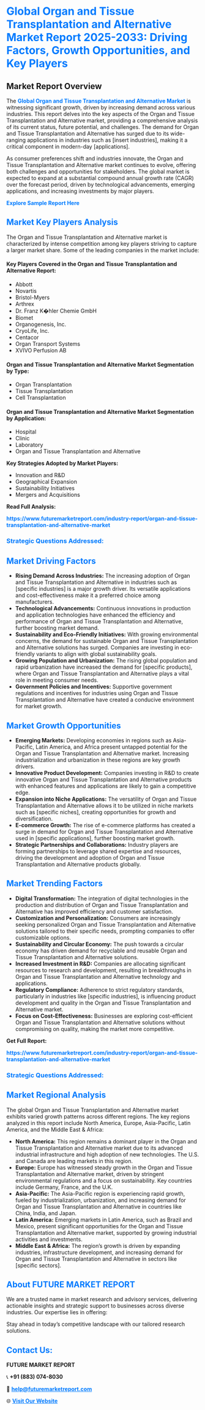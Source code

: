 <h1 style="color: #007BFF;">Global Organ and Tissue Transplantation and Alternative Market Report 2025-2033: Driving Factors, Growth Opportunities, and Key Players</h1>

<section id="overview">
<h2>Market Report Overview</h2>
<p>The <a href="https://www.futuremarketreport.com/industry-report/organ-and-tissue-transplantation-and-alternative-market" style="color: #007BFF; text-decoration: none;"><strong>Global Organ and Tissue Transplantation and Alternative Market</strong></a> is witnessing significant growth, driven by increasing demand across various industries. This report delves into the key aspects of the Organ and Tissue Transplantation and Alternative market, providing a comprehensive analysis of its current status, future potential, and challenges. The demand for Organ and Tissue Transplantation and Alternative has surged due to its wide-ranging applications in industries such as [insert industries], making it a critical component in modern-day [applications].</p>
<p>As consumer preferences shift and industries innovate, the Organ and Tissue Transplantation and Alternative market continues to evolve, offering both challenges and opportunities for stakeholders. The global market is expected to expand at a substantial compound annual growth rate (CAGR) over the forecast period, driven by technological advancements, emerging applications, and increasing investments by major players.</p>
</section>

<section id="overview">
<p><a href="https://www.futuremarketreport.com/request-sample/reportId=123302" style="color: #007BFF; text-decoration: none;"><strong>Explore Sample Report Here</strong></a></p>
</section>

<section id="key-players">
<h2 style="color: #007BFF;">Market Key Players Analysis</h2>
<p>The Organ and Tissue Transplantation and Alternative market is characterized by intense competition among key players striving to capture a larger market share. Some of the leading companies in the market include:</p>
<h4>Key Players Covered in the Organ and Tissue Transplantation and Alternative Report:</h4>
<ul><li>Abbott</li><li>Novartis</li><li>Bristol-Myers</li><li>Arthrex</li><li>Dr. Franz K�hler Chemie GmbH</li><li>Biomet</li><li>Organogenesis, Inc.</li><li>CryoLife, Inc.</li><li>Centacor</li><li>Organ Transport Systems</li><li>XVIVO Perfusion AB</li></ul>
<h4>Organ and Tissue Transplantation and Alternative Market Segmentation by Type:</h4>
<ul><li>Organ Transplantation</li><li>Tissue Transplantation</li><li>Cell Transplantation</li></ul>

<h4>Organ and Tissue Transplantation and Alternative Market Segmentation by Application:</h4>
<ul><li>Hospital</li><li>Clinic</li><li>Laboratory</li><li>Organ and Tissue Transplantation and Alternative</li></ul>
<p><strong>Key Strategies Adopted by Market Players:</strong></p>
<ul>
<li>Innovation and R&D</li>
<li>Geographical Expansion</li>
<li>Sustainability Initiatives</li>
<li>Mergers and Acquisitions</li>
</ul>
</section>

<section>
<p><strong>Read Full Analysis: </strong></p><a href="https://www.futuremarketreport.com/industry-report/organ-and-tissue-transplantation-and-alternative-market" style="color: #007BFF; text-decoration: none;"><strong>https://www.futuremarketreport.com/industry-report/organ-and-tissue-transplantation-and-alternative-market</strong></a>
<h3 style="color: #007BFF;">Strategic Questions Addressed:</h3>
</section>

<section id="driving-factors">
<h2 style="color: #007BFF;">Market Driving Factors</h2>
<ul>
<li><strong>Rising Demand Across Industries:</strong> The increasing adoption of Organ and Tissue Transplantation and Alternative in industries such as [specific industries] is a major growth driver. Its versatile applications and cost-effectiveness make it a preferred choice among manufacturers.</li>
<li><strong>Technological Advancements:</strong> Continuous innovations in production and application technologies have enhanced the efficiency and performance of Organ and Tissue Transplantation and Alternative, further boosting market demand.</li>
<li><strong>Sustainability and Eco-Friendly Initiatives:</strong> With growing environmental concerns, the demand for sustainable Organ and Tissue Transplantation and Alternative solutions has surged. Companies are investing in eco-friendly variants to align with global sustainability goals.</li>
<li><strong>Growing Population and Urbanization:</strong> The rising global population and rapid urbanization have increased the demand for [specific products], where Organ and Tissue Transplantation and Alternative plays a vital role in meeting consumer needs.</li>
<li><strong>Government Policies and Incentives:</strong> Supportive government regulations and incentives for industries using Organ and Tissue Transplantation and Alternative have created a conducive environment for market growth.</li>
</ul>
</section>

<section id="growth-opportunities">
<h2 style="color: #007BFF;">Market Growth Opportunities</h2>
<ul>
<li><strong>Emerging Markets:</strong> Developing economies in regions such as Asia-Pacific, Latin America, and Africa present untapped potential for the Organ and Tissue Transplantation and Alternative market. Increasing industrialization and urbanization in these regions are key growth drivers.</li>
<li><strong>Innovative Product Development:</strong> Companies investing in R&D to create innovative Organ and Tissue Transplantation and Alternative products with enhanced features and applications are likely to gain a competitive edge.</li>
<li><strong>Expansion into Niche Applications:</strong> The versatility of Organ and Tissue Transplantation and Alternative allows it to be utilized in niche markets such as [specific niches], creating opportunities for growth and diversification.</li>
<li><strong>E-commerce Growth:</strong> The rise of e-commerce platforms has created a surge in demand for Organ and Tissue Transplantation and Alternative used in [specific applications], further boosting market growth.</li>
<li><strong>Strategic Partnerships and Collaborations:</strong> Industry players are forming partnerships to leverage shared expertise and resources, driving the development and adoption of Organ and Tissue Transplantation and Alternative products globally.</li>
</ul>
</section>

<section id="trending-factors">
<h2 style="color: #007BFF;">Market Trending Factors</h2>
<ul>
<li><strong>Digital Transformation:</strong> The integration of digital technologies in the production and distribution of Organ and Tissue Transplantation and Alternative has improved efficiency and customer satisfaction.</li>
<li><strong>Customization and Personalization:</strong> Consumers are increasingly seeking personalized Organ and Tissue Transplantation and Alternative solutions tailored to their specific needs, prompting companies to offer customizable options.</li>
<li><strong>Sustainability and Circular Economy:</strong> The push towards a circular economy has driven demand for recyclable and reusable Organ and Tissue Transplantation and Alternative solutions.</li>
<li><strong>Increased Investment in R&D:</strong> Companies are allocating significant resources to research and development, resulting in breakthroughs in Organ and Tissue Transplantation and Alternative technology and applications.</li>
<li><strong>Regulatory Compliance:</strong> Adherence to strict regulatory standards, particularly in industries like [specific industries], is influencing product development and quality in the Organ and Tissue Transplantation and Alternative market.</li>
<li><strong>Focus on Cost-Effectiveness:</strong> Businesses are exploring cost-efficient Organ and Tissue Transplantation and Alternative solutions without compromising on quality, making the market more competitive.</li>
</ul>
</section>

<section>
<p><strong>Get Full Report: </strong></p><a href="https://www.futuremarketreport.com/industry-report/organ-and-tissue-transplantation-and-alternative-market" style="color: #007BFF; text-decoration: none;"><strong>https://www.futuremarketreport.com/industry-report/organ-and-tissue-transplantation-and-alternative-market</strong></a>
<h3 style="color: #007BFF;">Strategic Questions Addressed:</h3>
</section>


<section id="regional-analysis">
<h2 style="color: #007BFF;">Market Regional Analysis</h2>
<p>The global Organ and Tissue Transplantation and Alternative market exhibits varied growth patterns across different regions. The key regions analyzed in this report include North America, Europe, Asia-Pacific, Latin America, and the Middle East & Africa:</p>
<ul>
<li><strong>North America:</strong> This region remains a dominant player in the Organ and Tissue Transplantation and Alternative market due to its advanced industrial infrastructure and high adoption of new technologies. The U.S. and Canada are leading markets in this region.</li>
<li><strong>Europe:</strong> Europe has witnessed steady growth in the Organ and Tissue Transplantation and Alternative market, driven by stringent environmental regulations and a focus on sustainability. Key countries include Germany, France, and the U.K.</li>
<li><strong>Asia-Pacific:</strong> The Asia-Pacific region is experiencing rapid growth, fueled by industrialization, urbanization, and increasing demand for Organ and Tissue Transplantation and Alternative in countries like China, India, and Japan.</li>
<li><strong>Latin America:</strong> Emerging markets in Latin America, such as Brazil and Mexico, present significant opportunities for the Organ and Tissue Transplantation and Alternative market, supported by growing industrial activities and investments.</li>
<li><strong>Middle East & Africa:</strong> The region’s growth is driven by expanding industries, infrastructure development, and increasing demand for Organ and Tissue Transplantation and Alternative in sectors like [specific sectors].</li>
</ul>
</section>

<footer>
<h2 style="color: #007BFF;">About FUTURE MARKET REPORT</h2>
<p>We are a trusted name in market research and advisory services, delivering actionable insights and strategic support to businesses across diverse industries. Our expertise lies in offering:</p>

<p>Stay ahead in today’s competitive landscape with our tailored research solutions.</p>

<h2 style="color: #007BFF;">Contact Us:</h2>
<p><strong>FUTURE MARKET REPORT</strong></p>
<p>📞 <strong>+91 (883) 074-8030</strong></p>
<p>📧 <strong><a href="mailto:help@futuremarketreport.com" style="color: #007BFF;">help@futuremarketreport.com</a></strong></p>
<p>🌐 <strong><a href="https://www.futuremarketreport.com/" style="color: #007BFF;">Visit Our Website</a></strong></p>
</footer>